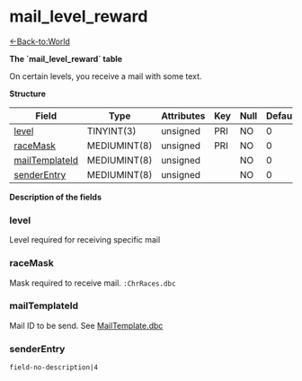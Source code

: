 # mail\_level\_reward

[<-Back-to:World](database-world.md)

**The \`mail\_level\_reward\` table**

On certain levels, you receive a mail with some text.

**Structure**

| Field               | Type         | Attributes | Key | Null | Default | Extra | Comment |
|---------------------|--------------|------------|-----|------|---------|-------|---------|
| [level][1]          | TINYINT(3)   | unsigned   | PRI | NO   | 0       |       |         |
| [raceMask][2]       | MEDIUMINT(8) | unsigned   | PRI | NO   | 0       |       |         |
| [mailTemplateId][3] | MEDIUMINT(8) | unsigned   |     | NO   | 0       |       |         |
| [senderEntry][4]    | MEDIUMINT(8) | unsigned   |     | NO   | 0       |       |         |

[1]: #level
[2]: #racemask
[3]: #mailtemplateid
[4]: #senderentry

**Description of the fields**

### level

Level required for receiving specific mail

### raceMask

Mask required to receive mail.
`:ChrRaces.dbc`

### mailTemplateId

Mail ID to be send. See [MailTemplate.dbc](MailTemplate)

### senderEntry

`field-no-description|4`
